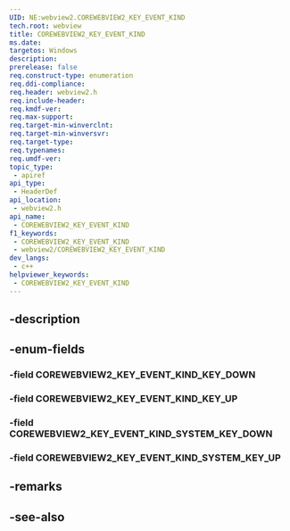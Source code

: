 ```yaml
---
UID: NE:webview2.COREWEBVIEW2_KEY_EVENT_KIND
tech.root: webview
title: COREWEBVIEW2_KEY_EVENT_KIND
ms.date: 
targetos: Windows
description: 
prerelease: false
req.construct-type: enumeration
req.ddi-compliance: 
req.header: webview2.h
req.include-header: 
req.kmdf-ver: 
req.max-support: 
req.target-min-winverclnt: 
req.target-min-winversvr: 
req.target-type: 
req.typenames: 
req.umdf-ver: 
topic_type:
 - apiref
api_type:
 - HeaderDef
api_location:
 - webview2.h
api_name:
 - COREWEBVIEW2_KEY_EVENT_KIND
f1_keywords:
 - COREWEBVIEW2_KEY_EVENT_KIND
 - webview2/COREWEBVIEW2_KEY_EVENT_KIND
dev_langs:
 - c++
helpviewer_keywords:
 - COREWEBVIEW2_KEY_EVENT_KIND
---
```


## -description

## -enum-fields

### -field COREWEBVIEW2_KEY_EVENT_KIND_KEY_DOWN

### -field COREWEBVIEW2_KEY_EVENT_KIND_KEY_UP

### -field COREWEBVIEW2_KEY_EVENT_KIND_SYSTEM_KEY_DOWN

### -field COREWEBVIEW2_KEY_EVENT_KIND_SYSTEM_KEY_UP

## -remarks

## -see-also

